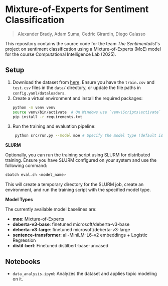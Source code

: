 # Mixture-of-Experts for Sentiment Classification

> Alexander Brady, Adam Suma, Cedric Girardin, Diego Calasso

This repository contains the source code for the team _The Sentimentalist_'s project on sentiment classification using a Mixture-of-Experts (MoE) model for the course Computational Intelligence Lab (2025).

## Setup

1. Download the dataset from [here](https://www.kaggle.com/competitions/ethz-cil-text-classification-2025/overview). Ensure you have the `train.csv` and `test.csv` files in the `data/` directory, or update the file paths in `config.yaml/dataloaders`.
2. Create a virtual environment and install the required packages:
   ```bash
   python -m venv venv
   source venv/bin/activate  # On Windows use `venv\Scripts\activate`
   pip install -r requirements.txt
   ```
3. Run the training and evaluation pipeline:
   ```bash
    python src/run.py --model moe # Specify the model type (default is moe)
    ```

**SLURM**

Optionally, you can run the training script using SLURM for distributed training. Ensure you have SLURM configured on your system and use the following command:
```bash
sbatch eval.sh <model_name>
```
This will create a temporary directory for the SLURM job, create an environment, and run the training script with the specified model type.

**Model Types**

The currently available model baselines are:
- **moe**: Mixture-of-Experts
- **deberta-v3-base**: finetuned microsoft/deberta-v3-base
- **deberta-v3-large**: finetuned microsoft/deberta-v3-large
- **sentence-transformer**: all-MiniLM-L6-v2 embeddings + Logistic Regression
- **distil-bert**: Finetuned distilbert-base-uncased

## Notebooks
- `data_analysis.ipynb` Analyzes the dataset and applies topic modeling on it.
